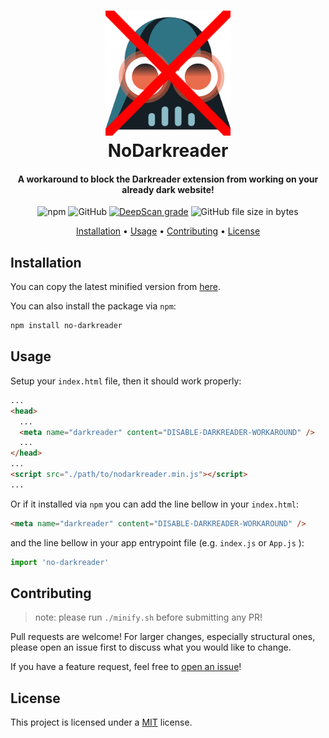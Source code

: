 <h1 align="center" style="position: relative;">
    <img width="200" src="./docs/nodarkreader.png"/><br>
    NoDarkreader
</h1>

<h4 align="center">
    A workaround to block the Darkreader extension from working on your already dark website!
</h4>

<p align="center">
    <img alt="npm" src="https://img.shields.io/npm/v/no-darkreader"/>
    <img alt="GitHub" src="https://img.shields.io/github/license/hadialqattan/no-darkreader">
    <a href="https://deepscan.io/dashboard#view=project&tid=13457&pid=16463&bid=353863"><img src="https://deepscan.io/api/teams/13457/projects/16463/branches/353863/badge/grade.svg" alt="DeepScan grade"></a>
    <img alt="GitHub file size in bytes" src="https://img.shields.io/github/size/hadialqattan/no-darkreader/nodarkreader.min.js?label=minified%20size">
</p>

<p align="center">
    <a href="#installation">Installation</a> •
    <a href="#usage">Usage</a> •
    <a href="#contributing">Contributing</a> •
    <a href="#license">License</a>
</p>

## Installation

You can copy the latest minified version from [here](https://raw.githubusercontent.com/hadialqattan/no-darkreader/master/nodarkreader.min.js).

You can also install the package via `npm`:

```sh
npm install no-darkreader
```

## Usage

Setup your `index.html` file, then it should work properly:

```html
...
<head>
  ...
  <meta name="darkreader" content="DISABLE-DARKREADER-WORKAROUND" />
  ...
</head>
...
<script src="./path/to/nodarkreader.min.js"></script>
...
```

Or if it installed via `npm` you can add the line bellow in your `index.html`:

```html
<meta name="darkreader" content="DISABLE-DARKREADER-WORKAROUND" />
```

and the line bellow in your app entrypoint file (e.g. `index.js` or `App.js` ):

```js
import 'no-darkreader'
```

## Contributing

> note: please run `./minify.sh` before submitting any PR!

Pull requests are welcome! For larger changes, especially structural ones, please open an issue first to discuss what you would like to change.

If you have a feature request, feel free to [open an issue](https://github.com/hadialqattan/no-darkreader/issues)!

## License

This project is licensed under a [MIT](./LICENSE) license.
